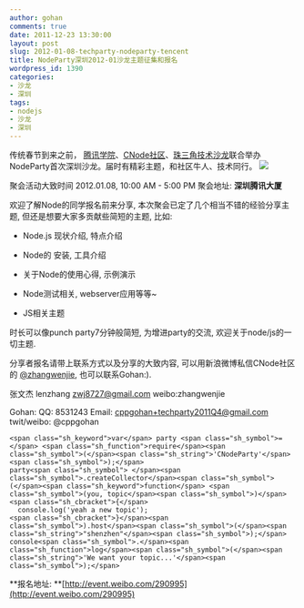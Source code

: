 ```yaml
---
author: gohan
comments: true
date: 2011-12-23 13:30:00
layout: post
slug: 2012-01-08-techparty-nodeparty-tencent
title: NodeParty深圳2012-01沙龙主题征集和报名
wordpress_id: 1390
categories:
- 沙龙
- 深圳
tags:
- nodejs
- 沙龙
- 深圳
---
```


传统春节到来之前， [腾讯学院](http://www.tencent.com/zh-cn/cc/culture.shtml)、[CNode社区](http://cnodejs.org/)、[珠三角技术沙龙](http://www.techparty.org)联合举办NodeParty首次深圳沙龙。届时有精彩主题，和社区牛人、技术同行。 ![](http://techparty-media.qiniudn.com/2011/12/nodepary-techparty-tencent.png)

聚会活动大致时间 2012.01.08, 10:00 AM - 5:00 PM
聚会地址: **深圳腾讯大厦**

欢迎了解Node的同学报名前来分享, 本次聚会已定了几个相当不错的经验分享主题, 但还是想要大家多贡献些简短的主题, 比如:



	
  * Node.js 现状介绍, 特点介绍

	
  * Node的 安装, 工具介绍

	
  * 关于Node的使用心得, 示例演示

	
  * Node测试相关, webserver应用等等~

	
  * JS相关主题


时长可以像punch party7分钟般简短, 为增进party的交流, 欢迎关于node/js的一切主题.

分享者报名请带上联系方式以及分享的大致内容, 可以用新浪微博私信CNode社区的 [@zhangwenjie](http://weibo.com/thunderzhang), 也可以联系Gohan:).

张文杰  lenzhang
zwj8727@gmail.com
weibo:zhangwenjie

Gohan:
QQ: 8531243
Email: cppgohan+techparty2011Q4@gmail.com
twit/weibo: @cppgohan


    
    <span class="sh_keyword">var</span> party <span class="sh_symbol">=</span> <span class="sh_function">require</span><span class="sh_symbol">(</span><span class="sh_string">'CNodeParty'</span><span class="sh_symbol">);</span>
    party<span class="sh_symbol"> </span><span class="sh_symbol">.createCollector</span><span class="sh_symbol">(</span><span class="sh_keyword">function</span> <span class="sh_symbol">(you, topic</span><span class="sh_symbol">)</span> <span class="sh_cbracket">{</span>
      console.log('yeah a new topic');
    <span class="sh_cbracket">}</span><span class="sh_symbol">).host</span><span class="sh_symbol">(</span><span class="sh_string">"shenzhen"</span><span class="sh_symbol">);</span>
    console<span class="sh_symbol">.</span><span class="sh_function">log</span><span class="sh_symbol">(</span><span class="sh_string">'We want your topic...'</span><span class="sh_symbol">);</span>


**报名地址: **[http://event.weibo.com/290995](http://event.weibo.com/290995)
